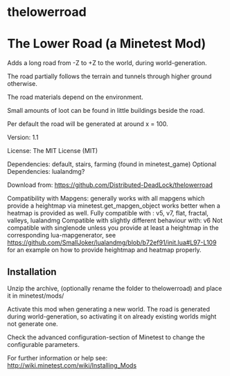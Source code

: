 # thelowerroad

The Lower Road (a Minetest Mod)
====================

Adds a long road from -Z to +Z to the world, during world-generation.

The road partially follows the terrain and tunnels through higher ground otherwise.

The road materials depend on the environment. 

Small amounts of loot can be found in little buildings beside the road.

Per default the road will be generated at around x = 100.


Version: 1.1

License: The MIT License (MIT)

Dependencies: default, stairs, farming (found in minetest_game)
Optional Dependencies: lualandmg?

Download from: https://github.com/Distributed-DeadLock/thelowerroad

Compatibility with Mapgens:
generally works with all mapgens which provide a heightmap via minetest.get_mapgen_object
works better when a heatmap is provided as well.
Fully compatible with : v5, v7, flat, fractal, valleys, lualandmg
Compatible with slightly different behaviour with: v6
Not compatible with singlenode unless you provide at least a heightmap in the corresponding lua-mapgenerator, 
see https://github.com/SmallJoker/lualandmg/blob/b72ef91/init.lua#L97-L109 for an example on how to provide heightmap and heatmap properly.

Installation
------------
Unzip the archive, (optionally rename the folder to thelowerroad) and
place it in minetest/mods/

Activate this mod when generating a new world.
The road is generated during world-generation, so
activating it on already existing worlds might not generate one.

Check the advanced configuration-section of Minetest to change the configurable parameters.

For further information or help see:
http://wiki.minetest.com/wiki/Installing_Mods
